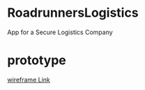 # RoadrunnersLogistics
App for a Secure Logistics Company 
# prototype
<a href="https://www.figma.com/proto/QHdhf3v0AwOTJj9vkEbjqM/Untitled?page-id=0%3A1&node-id=644%3A986&viewport=241%2C48%2C0.19&scaling=min-zoom&starting-point-node-id=81%3A4" target="_blank">wireframe Link</a>
